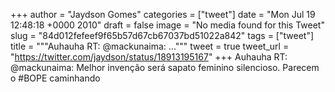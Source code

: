 
+++
author = "Jaydson Gomes"
categories = ["tweet"]
date = "Mon Jul 19 12:48:18 +0000 2010"
draft = false
image = "No media found for this Tweet"
slug = "84d012fefeef9f65b57d67cb67037bd51022a842"
tags = ["tweet"]
title = """Auhauha RT: @mackunaima: ..."""
tweet = true
tweet_url = "https://twitter.com/jaydson/status/18913195167"
+++
Auhauha RT: @mackunaima: Melhor invenção será sapato feminino silencioso. Parecem o #BOPE caminhando
